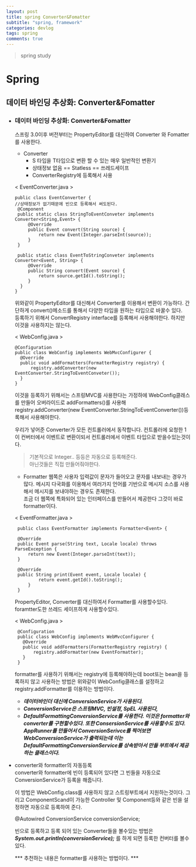 ```yaml
---
layout: post
title: spring Converter&Fomatter
subtitle: "spring, framework"
categories: devlog
tags: spring
comments: true
---
```

> spring study

# Spring

## 데이터 바인딩 추상화: Converter&Fomatter

* ### 데이터 바인딩 추상화: Converter&Fomatter

  스프링 3.0이후 버전부터는 PropertyEditor를 대신하여 Converter 와 Fomatter를 사용한다.

  * Converter
    * S 타입을 T타입으로 변환 할 수 있는 매우 일반적인 변환기
    * 상태정보 없음 == Statless == 쓰레드세이프
    * ConverterRegistry에 등록해서 사용
  
   < EventConverter.java >

   ```
   public class EventConverter {
   //상태정보가 없기때문에 빈으로 등록해서 써도된다.
    @Component
    public static class StringToEventConveter implements Converter<String,Event> {
        @Override
        public Event convert(String source) {
            return new Event(Integer.parseInt(source));
        }
    }

    public static class EventToStringConveter implements Converter<Event, String> {
        @Override
        public String convert(Event source) {
            return source.getId().toString();
        }
     }
   }
   ```
    위와같이 PropertyEditor를 대신해서 Converter를 이용해서 변환이 가능하다. 
    간단하게 convert()메소드를 통해서 다양한 타입을 원하는 타입으로 바꿀수 있다.  
    등록하기 위해서 ConvertRegistry interface를 등록해서 사용해야한다. 하지만 이것을 사용하지는 않는다.  

    < WebConfig.java >
    ```
    @Configuration
    public class WebConfig implements WebMvcConfigurer {
      @Override
      public void addFormatters(FormatterRegistry registry) {
          registry.addConverter(new EventConverter.StringToEventConveter());
      }
    }
    ```
    이것을 등록하기 위해서는 스프링MVC를 사용한다는 가정하에 WebConfig클래스를 만들어 오버라이드로 addFormatters()를 사용해 registry.addConverter(new EventConverter.StringToEventConverter())등록해서 사용해야한다.  

    우리가 넣어준 Converter가 모든 컨트롤러에서 동작합니다. 컨트롤러에 요청한 1이 컨버터에서 이벤트로 변환이되서 컨트롤러에서 이벤트 타입으로 받을수있는것이다.   
    >기본적으로 Integer.. 등등은 자동으로 등록해준다.   
    아닌것들은 직접 만들어줘야한다.  

  * Formatter
    웹쪽은 사용자 입력값이 문자가 들어오고 문자를 내보내는 경우가 많다. 
    메시지 다국화를 이용해서 여러가지 언어를 기반으로 메시지 소스를 사용해서 메시지를 보내야하는 경우도 존재한다.  
    조금 더 웹쪽에 특화되어 있는 인터페이스를 만들어서 제공한다 그것이 바로 formatter이다.

   < EventFormatter.java > 
   ```
    public class EventFormatter implements Formatter<Event> {

    @Override
    public Event parse(String text, Locale locale) throws ParseException {
        return new Event(Integer.parseInt(text));
    }

    @Override
    public String print(Event event, Locale locale) {
            return event.getId().toString();
        }
    }
   ```
   PropertyEditor, Converter를 대신하여서 Formatter를 사용할수있다.  
   foramtter도한 쓰레드 세이프하게 사용할수있다.

   < WebConfig.java >
   ```
    @Configuration
    public class WebConfig implements WebMvcConfigurer {
      @Override
      public void addFormatters(FormatterRegistry registry) {
          registry.addFormatter(new EventFormatter);
      }
    }
    ```
    formatter를 사용하기 위해서는 registry에 등록해야하는데 boot또는 bean을 등록하지 않고 사용하는 방법은 위와같이 WebConfig클래스를 설정하고 registry.addFormatter를 이용하는 방법이다.

    * ***데이터바인더 대신에 ConversionService가 사용된다.***
    * ***ConversionService은 스프링MVC, 빈설정, SpEL  사용된다,***
    * ***DefaultFormattingConversionService를 사용한다. 이것은 formatter와 converter를 구현할수있다. 또한 ConsersionService를 사용할수도 있다. AppRunner를 만들어서 ConversionSerivce를 찍어보면 WebConversionService가 출력되는데 이는 DefaultFormattingConversionService를 상속받아서 만들 부트에서 제공하는 클래스이다.***

* converter와 formatter의 자동등록  
  converter와 formatter에 빈이 등록되어 있다면 그 빈들을 자동으로 ConversionService가 등록을 해줍니다.
  
  이 방법은 WebConfig.class를 사용하지 않고 스트링부트에서 지원하는것이다. 그리고 ComponentScand이 가능한 Controller 및 Component등와 같은 빈을 설정하면 자동으로 등록하여 준다. 

   @Autowired
   ConversionService conversionService;
   
   빈으로 등록하고 등록 되어 있는 Converter들을 볼수있는 방법은 ***System.out.println(conversionService);*** 를 하게 되면 등록한 컨버터를 볼수있다.  

  *** 추천하는 내용은 formatter를 사용하는 방법이다. ***








